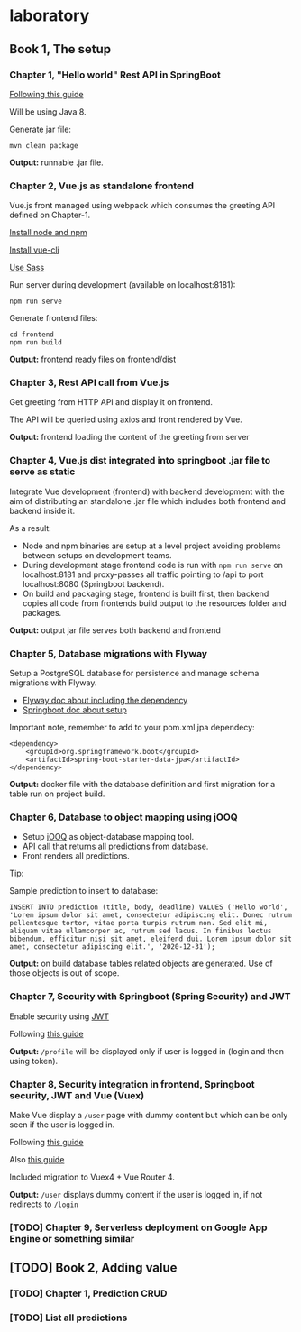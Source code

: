 # laboratory

## Book 1, The setup

### Chapter 1, "Hello world" Rest API in SpringBoot

[Following this guide](https://spring.io/guides/gs/rest-service/)

Will be using Java 8.

Generate jar file:

```
mvn clean package
```

**Output:** runnable .jar file.

### Chapter 2, Vue.js as standalone frontend

Vue.js front managed using webpack which consumes the greeting API defined on Chapter-1.

[Install node and npm](https://nodejs.org/en/download/package-manager/)

[Install vue-cli](https://cli.vuejs.org/guide/installation.html)

[Use Sass](https://cli.vuejs.org/guide/css.html#pre-processors)

Run server during development (available on localhost:8181):

```
npm run serve
```

Generate frontend files:

```
cd frontend
npm run build
```

**Output:** frontend ready files on frontend/dist

### Chapter 3, Rest API call from Vue.js

Get greeting from HTTP API and display it on frontend.

The API will be queried using axios and front rendered by Vue.

**Output:** frontend loading the content of the greeting from server

### Chapter 4, Vue.js dist integrated into springboot .jar file to serve as static

Integrate Vue development (frontend) with backend development with the aim of distributing an standalone .jar file which includes both frontend and backend inside it.

As a result:

- Node and npm binaries are setup at a level project avoiding problems between setups on development teams.
- During development stage frontend code is run with `npm run serve` on localhost:8181 and proxy-passes all traffic pointing to /api to port localhost:8080 (Springboot backend).
- On build and packaging stage, frontend is built first, then backend copies all code from frontends build output to the resources folder and packages.

**Output:** output jar file serves both backend and frontend

### Chapter 5, Database migrations with Flyway

Setup a PostgreSQL database for persistence and manage schema migrations with Flyway.

- [Flyway doc about including the dependency](https://flywaydb.org/documentation/usage/plugins/springboot)
- [Springboot doc about setup](https://docs.spring.io/spring-boot/docs/current/reference/html/howto.html#howto-execute-flyway-database-migrations-on-startup)

Important note, remember to add to your pom.xml jpa dependecy:
```
<dependency>
    <groupId>org.springframework.boot</groupId>
    <artifactId>spring-boot-starter-data-jpa</artifactId>
</dependency>
```

**Output:** docker file with the database definition and first migration for a table run on project build. 

### Chapter 6, Database to object mapping using jOOQ

- Setup [jOOQ](https://www.jooq.org/) as object-database mapping tool.
- API call that returns all predictions from database.
- Front renders all predictions.

Tip:

Sample prediction to insert to database:

```
INSERT INTO prediction (title, body, deadline) VALUES ('Hello world', 'Lorem ipsum dolor sit amet, consectetur adipiscing elit. Donec rutrum pellentesque tortor, vitae porta turpis rutrum non. Sed elit mi, aliquam vitae ullamcorper ac, rutrum sed lacus. In finibus lectus bibendum, efficitur nisi sit amet, eleifend dui. Lorem ipsum dolor sit amet, consectetur adipiscing elit.', '2020-12-31');
```

**Output:** on build database tables related objects are generated. Use of those objects is out of scope.

### Chapter 7, Security with Springboot (Spring Security) and JWT

Enable security using [JWT](https://jwt.io/)

Following [this guide](https://bezkoder.com/spring-boot-security-postgresql-jwt-authentication/)

**Output:** `/profile` will be displayed only if user is logged in (login and then using token).

### Chapter 8, Security integration in frontend, Springboot security, JWT and Vue (Vuex)

Make Vue display a `/user` page with dummy content but which can be only seen if the user is logged in.

Following [this guide](https://bezkoder.com/spring-boot-vue-js-authentication-jwt-spring-security/)

Also [this guide](https://bezkoder.com/jwt-vue-vuex-authentication/)

Included migration to Vuex4 + Vue Router 4.

**Output:** `/user` displays dummy content if the user is logged in, if not redirects to `/login`

### [TODO] Chapter 9, Serverless deployment on Google App Engine or something similar

## [TODO] Book 2, Adding value

### [TODO] Chapter 1, Prediction CRUD

### [TODO] List all predictions
